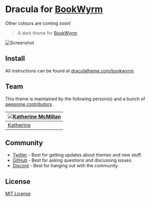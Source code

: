 # Dracula for [BookWyrm](https://joinbookwyrm.com)

Other colours are coming soon!

> A dark theme for [BookWyrm](<[https://foobar.com](https://joinbookwyrm.com)>).

![Screenshot](./screenshot.png)

## Install

All instructions can be found at [draculatheme.com/bookwyrm](https://draculatheme.com/bookwyrm).

## Team

This theme is maintained by the following person(s) and a bunch of [awesome contributors](https://github.com/dracula/bookwyrm/graphs/contributors).

| [![Katherine McMillan](https://github.com/dhampir-damsel.png?size=100)](https://github.com/dhampir-damsel)
| ----------------------------------------------------------------------------------------
| [Katherine](https://github.com/dhampir-damsel)

## Community

- [Twitter](https://twitter.com/draculatheme) - Best for getting updates about themes and new stuff.
- [GitHub](https://github.com/dracula/dracula-theme/discussions) - Best for asking questions and discussing issues.
- [Discord](https://draculatheme.com/discord-invite) - Best for hanging out with the community.

## License

[MIT License](./LICENSE)
